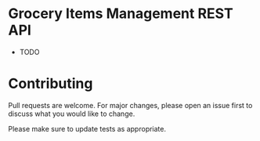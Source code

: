 # Grocery Items Management REST API

* TODO

# Contributing

Pull requests are welcome. For major changes, please open an issue first to discuss what you would like to change.

Please make sure to update tests as appropriate.

